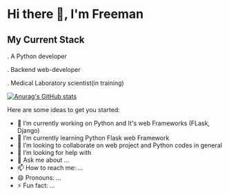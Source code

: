 # Hi there 👋, I'm Freeman 

## My Current Stack

. A Python developer

. Backend web-developer

. Medical Laboratory scientist(in training)

[![Anurag's GitHub stats](https://github-readme-stats.vercel.app/api?username=Freeman-kuch)](https://github.com/anuraghazra/github-readme-stats)

Here are some ideas to get you started:

- 🔭 I’m currently working on Python and It's web Frameworks (FLask, Django)
- 🌱 I’m currently learning Python Flask web Framework
- 👯 I’m looking to collaborate on web project and Python codes in general
- 🤔 I’m looking for help with 
- 💬 Ask me about ...
- 📫 How to reach me: ...
- 😄 Pronouns: ...
- ⚡ Fun fact: ...

